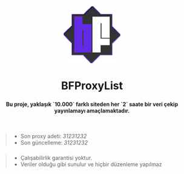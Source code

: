 <div align="center">
  <img height="150" src="https://raw.githubusercontent.com/bfservices/bf/main/bf.png"  />
</div>

###

<h1 align="center">BFProxyList</h1>

###

<h4 align="center">Bu proje, yaklaşık `10.000` farklı siteden her `2` saate bir veri çekip yayınlamayı amaçlamaktadır.</h4>
<br clear="both">

> - Son proxy adeti: <em><i> 31231232 </i></em> 
> - Son güncelleme: <em><i> 31231232 </i></em> 

###


###
> - Çalışabilirlik garantisi yoktur.
> - Veriler olduğu gibi sunulur ve hiçbir düzenleme yapılmaz

